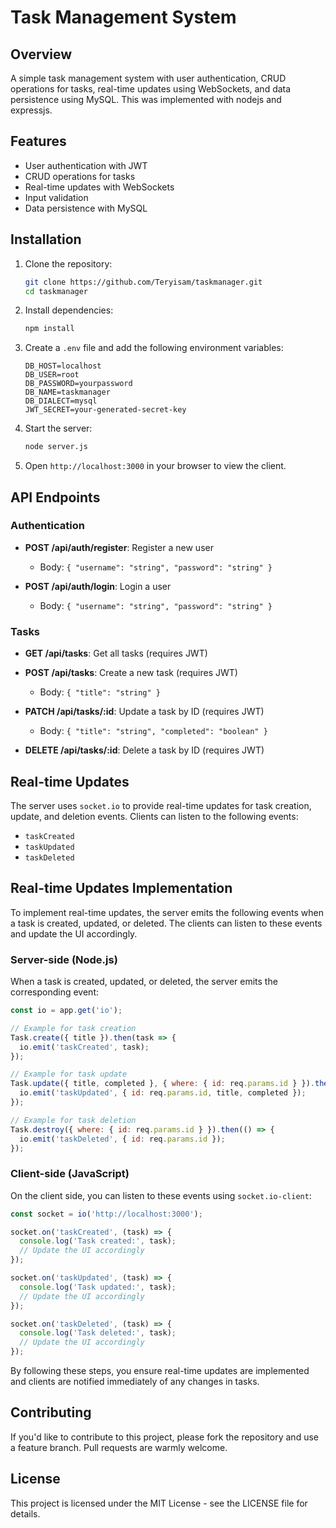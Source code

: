 # Task Management System

## Overview
A simple task management system with user authentication, CRUD operations for tasks, real-time updates using WebSockets, and data persistence using MySQL. This was implemented with nodejs and expressjs.

## Features
- User authentication with JWT
- CRUD operations for tasks
- Real-time updates with WebSockets
- Input validation
- Data persistence with MySQL

## Installation

1. Clone the repository:
   ```bash
   git clone https://github.com/Teryisam/taskmanager.git
   cd taskmanager
   ```

2. Install dependencies:
   ```bash
   npm install
   ```

3. Create a `.env` file and add the following environment variables:
   ```env
   DB_HOST=localhost
   DB_USER=root
   DB_PASSWORD=yourpassword
   DB_NAME=taskmanager
   DB_DIALECT=mysql
   JWT_SECRET=your-generated-secret-key
   ```

4. Start the server:
   ```bash
   node server.js
   ```

5. Open `http://localhost:3000` in your browser to view the client.

## API Endpoints

### Authentication

- **POST /api/auth/register**: Register a new user
  - Body: `{ "username": "string", "password": "string" }`

- **POST /api/auth/login**: Login a user
  - Body: `{ "username": "string", "password": "string" }`

### Tasks

- **GET /api/tasks**: Get all tasks (requires JWT)

- **POST /api/tasks**: Create a new task (requires JWT)
  - Body: `{ "title": "string" }`

- **PATCH /api/tasks/:id**: Update a task by ID (requires JWT)
  - Body: `{ "title": "string", "completed": "boolean" }`

- **DELETE /api/tasks/:id**: Delete a task by ID (requires JWT)

## Real-time Updates

The server uses `socket.io` to provide real-time updates for task creation, update, and deletion events. Clients can listen to the following events:

- `taskCreated`
- `taskUpdated`
- `taskDeleted`

## Real-time Updates Implementation

To implement real-time updates, the server emits the following events when a task is created, updated, or deleted. The clients can listen to these events and update the UI accordingly.

### Server-side (Node.js)

When a task is created, updated, or deleted, the server emits the corresponding event:

```javascript
const io = app.get('io');

// Example for task creation
Task.create({ title }).then(task => {
  io.emit('taskCreated', task);
});

// Example for task update
Task.update({ title, completed }, { where: { id: req.params.id } }).then(() => {
  io.emit('taskUpdated', { id: req.params.id, title, completed });
});

// Example for task deletion
Task.destroy({ where: { id: req.params.id } }).then(() => {
  io.emit('taskDeleted', { id: req.params.id });
});
```

### Client-side (JavaScript)

On the client side, you can listen to these events using `socket.io-client`:

```javascript
const socket = io('http://localhost:3000');

socket.on('taskCreated', (task) => {
  console.log('Task created:', task);
  // Update the UI accordingly
});

socket.on('taskUpdated', (task) => {
  console.log('Task updated:', task);
  // Update the UI accordingly
});

socket.on('taskDeleted', (task) => {
  console.log('Task deleted:', task);
  // Update the UI accordingly
});
```

By following these steps, you ensure real-time updates are implemented and clients are notified immediately of any changes in tasks.

## Contributing

If you'd like to contribute to this project, please fork the repository and use a feature branch. Pull requests are warmly welcome.

## License

This project is licensed under the MIT License - see the LICENSE file for details.
